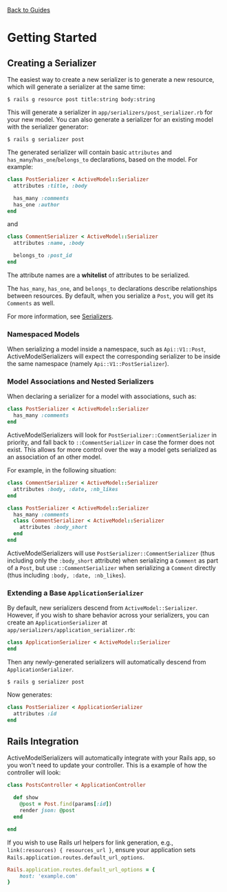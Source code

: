[Back to Guides](../README.md)

# Getting Started

## Creating a Serializer

The easiest way to create a new serializer is to generate a new resource, which
will generate a serializer at the same time:

```
$ rails g resource post title:string body:string
```

This will generate a serializer in `app/serializers/post_serializer.rb` for
your new model. You can also generate a serializer for an existing model with
the serializer generator:

```
$ rails g serializer post
```

The generated serializer will contain basic `attributes` and
`has_many`/`has_one`/`belongs_to` declarations, based on the model. For example:

```ruby
class PostSerializer < ActiveModel::Serializer
  attributes :title, :body

  has_many :comments
  has_one :author
end
```

and

```ruby
class CommentSerializer < ActiveModel::Serializer
  attributes :name, :body

  belongs_to :post_id
end
```

The attribute names are a **whitelist** of attributes to be serialized.

The `has_many`, `has_one`, and `belongs_to` declarations describe relationships between
resources. By default, when you serialize a `Post`, you will get its `Comments`
as well.

For more information, see [Serializers](/docs/general/serializers.md).

### Namespaced Models

When serializing a model inside a namespace, such as `Api::V1::Post`, ActiveModelSerializers will expect the corresponding serializer to be inside the same namespace (namely `Api::V1::PostSerializer`).

### Model Associations and Nested Serializers

When declaring a serializer for a model with associations, such as:
```ruby
class PostSerializer < ActiveModel::Serializer
  has_many :comments
end
```
ActiveModelSerializers will look for `PostSerializer::CommentSerializer` in priority, and fall back to `::CommentSerializer` in case the former does not exist. This allows for more control over the way a model gets serialized as an association of an other model.

For example, in the following situation:

```ruby
class CommentSerializer < ActiveModel::Serializer
  attributes :body, :date, :nb_likes
end

class PostSerializer < ActiveModel::Serializer
  has_many :comments
  class CommentSerializer < ActiveModel::Serializer
    attributes :body_short
  end
end
```

ActiveModelSerializers will use `PostSerializer::CommentSerializer` (thus including only the `:body_short` attribute) when serializing a `Comment` as part of a `Post`, but use `::CommentSerializer` when serializing a `Comment` directly (thus including `:body, :date, :nb_likes`).

### Extending a Base `ApplicationSerializer`

By default, new serializers descend from `ActiveModel::Serializer`. However, if
you wish to share behavior across your serializers, you can create an
`ApplicationSerializer` at `app/serializers/application_serializer.rb`:

```ruby
class ApplicationSerializer < ActiveModel::Serializer
end
```

Then any newly-generated serializers will automatically descend from
`ApplicationSerializer`.

```
$ rails g serializer post
```

Now generates:

```ruby
class PostSerializer < ApplicationSerializer
  attributes :id
end
````

## Rails Integration

ActiveModelSerializers will automatically integrate with your Rails app,
so you won't need to update your controller.
This is a example of how the controller will look:

```ruby
class PostsController < ApplicationController

  def show
    @post = Post.find(params[:id])
    render json: @post
  end

end
```

If you wish to use Rails url helpers for link generation, e.g., `link(:resources) { resources_url }`, ensure your application sets
`Rails.application.routes.default_url_options`.

```ruby
Rails.application.routes.default_url_options = {
    host: 'example.com'
}
```
